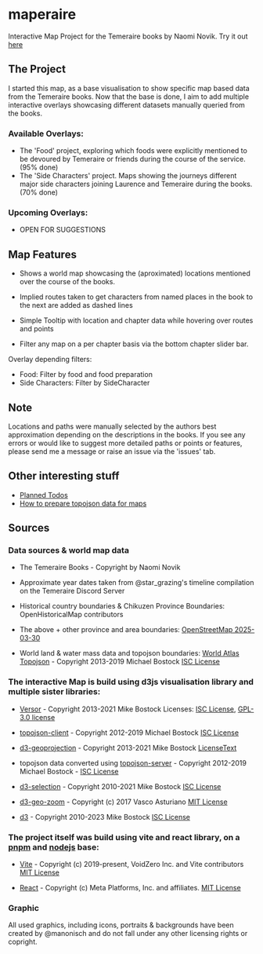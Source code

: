 # maperaire
Interactive Map Project for the Temeraire books by Naomi Novik.
Try it out [here](https://manonisch.github.io/maperaire/)

## The Project
I started this map, as a base visualisation to show specific map based data from the Temeraire books. Now that the base is done, I aim to add multiple interactive overlays showcasing different datasets manually queried from the books. 

### Available Overlays: 
- The 'Food' project, exploring which foods were explicitly mentioned to be devoured by Temeraire or friends during the course of the service. (95% done)
- The 'Side Characters' project. Maps showing the journeys different major side characters joining Laurence and Temeraire during the books. (70% done)

### Upcoming Overlays:
- OPEN FOR SUGGESTIONS

## Map Features
- Shows a world map showcasing the (aproximated) locations mentioned over the course of the books.
- Implied routes taken to get characters from named places in the book to the next are added as dashed lines
- Simple Tooltip with location and chapter data while hovering over routes and points

- Filter any map on a per chapter basis via the bottom chapter slider bar.

Overlay depending filters:
- Food: Filter by food and food preparation
- Side Characters: Filter by SideCharacter

## Note

Locations and paths were manually selected by the authors best approximation depending on the descriptions in the books. If you see any errors or would like to suggest more detailed paths or points or features, please send me a message or raise an issue via the 'issues' tab.

## Other interesting stuff

* [Planned Todos](OPENISSUES.md)
* [How to prepare topojson data for maps](TECHNOTES.md)

## Sources

### Data sources & world map data

- The Temeraire Books - Copyright by Naomi Novik
- Approximate year dates taken from @star_grazing's timeline compilation on the Temeraire Discord Server

- Historical country boundaries & Chikuzen Province Boundaries: OpenHistoricalMap contributors
- The above + other province and area boundaries:
        [OpenStreetMap 2025-03-30](https://www.openstreetmap.org/copyright)
        
- World land & water mass data and topojson boundaries:
        [World Atlas Topojson](https://github.com/topojson/world-atlas) - Copyright 2013-2019 Michael Bostock
        [ISC License](https://github.com/topojson/world-atlas?tab=ISC-1-ov-file)

### The interactive Map is build using d3js visualisation library and multiple sister libraries:

  - [Versor](https://github.com/d3/versor) - Copyright 2013-2021 Mike Bostock 
        Licenses: [ISC License](https://github.com/d3/versor?tab=ISC-1-ov-file), [GPL-3.0 license](https://github.com/d3/versor?tab=GPL-3.0-2-ov-file)
      
  - [topojson-client](https://github.com/topojson/topojson-client) - Copyright 2012-2019 Michael Bostock
        [ISC License](https://github.com/topojson/topojson-client?tab=ISC-1-ov-file)
      
  - [d3-geoprojection](https://github.com/d3/d3-geoprojection) - Copyright 2013-2021 Mike Bostock
        [LicenseText](https://github.com/d3/d3-geo-projection?tab=License-1-ov-file#)
      
  -  topojson data converted using [topojson-server](https://github.com/topojson/topojson-server) - Copyright 2012-2019 Michael Bostock - 
        [ISC License](https://github.com/topojson/topojson-server?tab=ISC-1-ov-file)
      
  - [d3-selection](https://github.com/d3/d3-selection) - Copyright 2010-2021 Mike Bostock
        [ISC License](https://github.com/d3/d3-selection?tab=ISC-1-ov-file#)
      
  - [d3-geo-zoom](https://github.com/vasturiano/d3-geo-zoom) - Copyright (c) 2017 Vasco Asturiano
        [MIT License](https://github.com/vasturiano/d3-geo-zoom?tab=MIT-1-ov-file#)
      
  - [d3](https://github.com/d3/d3) - Copyright 2010-2023 Mike Bostock
        [ISC License](https://github.com/d3/d3?tab=ISC-1-ov-file#)
      

### The project itself was build using vite and react library, on a [pnpm](https://github.com/pnpm/pnpm) and [nodejs](https://github.com/nodejs/node) base:
  -  [Vite](https://github.com/vitejs/vite) - Copyright (c) 2019-present, VoidZero Inc. and Vite contributors
        [MIT License](https://github.com/vitejs/vite?tab=MIT-1-ov-file#)
      
  - [React](https://github.com/facebook/react) - Copyright (c) Meta Platforms, Inc. and affiliates.
        [MIT License](https://github.com/facebook/react?tab=MIT-1-ov-file#)
      
### Graphic

All used graphics, including icons, portraits & backgrounds have been created by @manonisch and do not fall under any other licensing rights or copright.
